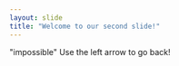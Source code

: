```yaml
---
layout: slide
title: "Welcome to our second slide!"
---
```

"impossible"
Use the left arrow to go back!
